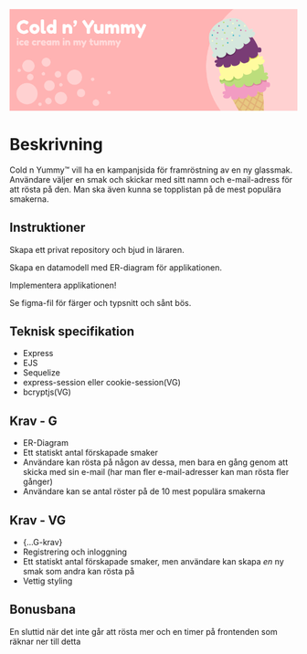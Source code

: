 ![](coldnyummy.png)

# Beskrivning
Cold n Yummy™ vill ha en kampanjsida för framröstning av en ny glassmak. Användare väljer en smak och skickar med sitt namn och e-mail-adress för att rösta på den. Man ska även kunna se topplistan på de mest populära smakerna.

## Instruktioner
Skapa ett privat repository och bjud in läraren.

Skapa en datamodell med ER-diagram för applikationen.

Implementera applikationen!

Se figma-fil för färger och typsnitt och sånt bös.

## Teknisk specifikation
* Express
* EJS
* Sequelize
* express-session eller cookie-session(VG)
* bcryptjs(VG)

## Krav - G
* ER-Diagram
* Ett statiskt antal förskapade smaker
* Användare kan rösta på någon av dessa, men bara en gång genom att skicka med sin e-mail (har man fler e-mail-adresser kan man rösta fler gånger)
* Användare kan se antal röster på de 10 mest populära smakerna

## Krav - VG
* {...G-krav}
* Registrering och inloggning
* Ett statiskt antal förskapade smaker, men användare kan skapa _en_ ny smak som andra kan rösta på
* Vettig styling

## Bonusbana
En sluttid när det inte går att rösta mer och en timer på frontenden som räknar ner till detta
